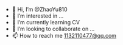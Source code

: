 - 👋 Hi, I’m @ZhaoYu810
- 👀 I’m interested in ...
- 🌱 I’m currently learning CV
- 💞️ I’m looking to collaborate on ...
- 📫 How to reach me 1132110477@qq.com

<!---
ZhaoYu810/ZhaoYu810 is a ✨ special ✨ repository because its `README.md` (this file) appears on your GitHub profile.
You can click the Preview link to take a look at your changes.
--->

